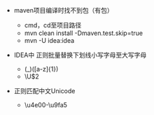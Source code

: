 * maven项目编译时找不到包（有包）
  * cmd，cd至项目路径
  * mvn clean install -Dmaven.test.skip=true
  * mvn -U idea:idea

* IDEA中 正则批量替换下划线小写字母至大写字母
  * (_)([a-z]{1})
  * \U$2  
* 正则匹配中文Unicode
  * \u4e00-\u9fa5
